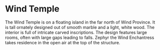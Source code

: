 # Wind Temple
The Wind Temple is on a floating island in the far north of Wind Province. It is tall ornately designed out of smooth marble and a light, white wood. The interior is full of intricate carved inscriptions. The design features large rooms, often with large gaps leading to falls. Zephyr the Wind Enchantress takes residence in the open air at the top of the structure.